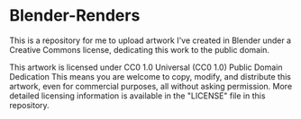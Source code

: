 # Blender-Renders

This is a repository for me to upload artwork I've created in Blender under a Creative Commons license, dedicating this work to the public domain.

This artwork is licensed under CC0 1.0 Universal (CC0 1.0) Public Domain Dedication
This means you are welcome to copy, modify, and distribute this artwork, even for commercial purposes, all without asking permission.
More detailed licensing information is available in the "LICENSE" file in this repository.
